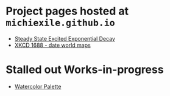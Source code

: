 # Project pages hosted at `michiexile.github.io`

* [Steady State Excited Exponential Decay](https://michiexile.github.io/steady-state-dosage)
* [XKCD 1688 - date world maps](https://michiexile.github.io/xkcd-1688/)

# Stalled out Works-in-progress

* [Watercolor Palette](https://michiexile.github.io/wcpalette/)
